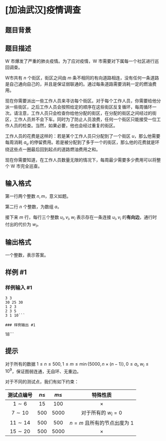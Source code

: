# [加油武汉]疫情调查

## 题目背景



## 题目描述

W 市爆发了严重的肺炎疫情。为了应对疫情，W 市需要对下属每一个社区进行巡回调查。

W市共有 $n$ 个街区，街区之间由 $m$ 条不相同的有向道路相连，没有任何一条道路是自己通向自己的，并且是保证弱联通的。通过每条道路需要消耗一定的燃油费用。

现在你需要派出一些工作人员来寻访每个街区。对于每个工作人员，你需要给他分派一些街区，之后工作人员会按照给定的顺序在这些街区反复循环，每周循环一次。请注意，工作人员只会检查你给他分配的街区，在分配的街区之间经过的街区，工作人员并不会下车。同时为了防止人员浪费，任何一个街区只能接受一位工作人员的检查。当然，如果必要，他也会经过重复的街区。

工作人员的花费是这样的：若是某个工作人员只分配到了一个街区 $u$，那么他需要每周消耗 $a_u$ 的停留费用。若是被分配到了多于一个的街区，那么他的花费就是环绕这些点一圈最后回到起点的道路燃油费用之和。

现在你需要知道，在工作人员数量无限的情况下，每周最少需要多少费用可以将整个 W 市完全巡查。

## 输入格式

第一行两个整数 $n,m$，意义如题。

第二行 $n$ 个整数，为数组 $a$。

接下来 $m$ 行，每行三个整数 $u_i,v_i,w_i$ 表示存在一条连接 $u_i,v_i$ 的**有向边**，通行时付出的代价为 $w_i$。

## 输出格式

一个整数，表示答案。

## 样例 #1

### 样例输入 #1
```
3 3
30 25 30
1 2 3
2 3 5
3 1 10```

### 样例输出 #1

```
18```

## 提示

对于所有的数据 $1\leq n\leq 500,1\leq m\leq \min\{5000,n\times(n-1)\},0\leq a_i,w_i\leq 10^9$，保证图弱连通，无自环、无重边。

对于不同的测试点，我们有如下约束：

| 测试点编号 | $n\leq$ | $m\leq$ | 特殊性质 |
| :-: | :-: | :-: | :-: |
| $1\sim 6$ | $15$ | $100$ | $\times$ |
| $7\sim 10$ | $500$ | $5000$ | 对于所有的 $w_i=0$ |
| $11\sim 14$ | $500$ | $500$ | $n=m$ 且所有的节点出度为 $1$ |
| $15\sim 20$ | $500$ | $5000$ | $\times$ |
